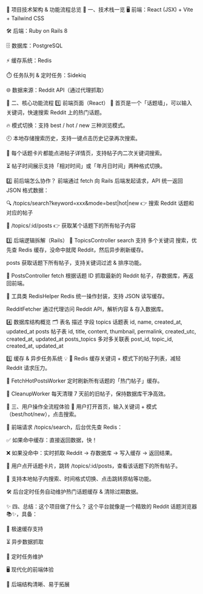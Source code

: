 🚀 项目技术架构 & 功能流程总览
🧱 一、技术栈一览
🖥️ 前端：React (JSX) + Vite + Tailwind CSS

🛠️ 后端：Ruby on Rails 8

🗄️ 数据库：PostgreSQL

⚡ 缓存系统：Redis

⏱️ 任务队列 & 定时任务：Sidekiq

🌐 数据来源：Reddit API（通过代理抓取）

🔁 二、核心功能流程
1️⃣ 前端页面（React）
🧱 首页是一个「话题墙」，可以输入关键词，快速搜索 Reddit 上的热门话题。

🔥 模式切换：支持 best / hot / new 三种浏览模式。

🕘 本地存储搜索历史，支持一键点击历史记录再次搜索。

🧭 每个话题卡片都能点进帖子详情页，支持帖子内二次关键词搜索。

⏳ 帖子时间展示支持「相对时间」或「年月日时间」两种格式切换。

2️⃣ 前后端怎么协作？
前端通过 fetch 向 Rails 后端发起请求，API 统一返回 JSON 格式数据：

🔍 /topics/search?keyword=xxx&mode=best|hot|new
👉 搜索 Reddit 话题和对应的帖子

🧵 /topics/:id/posts
👉 获取某个话题下的所有帖子内容

3️⃣ 后端逻辑拆解（Rails）
📌 TopicsController
search
支持 多个关键词 搜索，优先查 Redis 缓存，没命中就爬 Reddit，然后异步刷新缓存。

posts
获取话题下所有帖子，支持关键词过滤 & 排序功能。

🧵 PostsController
fetch
根据话题 ID 抓取最新的 Reddit 帖子，存数据库，再返回前端。

🧠 工具类
RedisHelper
Redis 统一操作封装，支持 JSON 读写缓存。

RedditFetcher
通过代理访问 Reddit API，解析内容 & 存入数据库。

4️⃣ 数据库结构概览 🗂️
表名	描述	字段
topics	话题表	id, name, created_at, updated_at
posts	帖子表	id, title, content, thumbnail, permalink, created_utc, created_at, updated_at
posts_topics	多对多关联表	post_id, topic_id, created_at, updated_at

5️⃣ 缓存 & 异步任务系统 💡
🧊 Redis
缓存关键词 + 模式下的帖子列表，减轻 Reddit 请求压力。

🔄 FetchHotPostsWorker
定时刷新所有话题的「热门帖子」缓存。

🧹 CleanupWorker
每天清理 7 天前的旧帖子，保持数据库干净高效。

👣 三、用户操作全流程体验
👀 用户打开首页，输入关键词 + 模式（best/hot/new），点击搜索。

🔗 前端请求 /topics/search，后台优先查 Redis：

✅ 如果命中缓存：直接返回数据，快！

❌ 如果没命中：实时抓取 Reddit → 存数据库 → 写入缓存 → 返回结果。

🧭 用户点开话题卡片，跳转 /topics/:id/posts，查看该话题下的所有帖子。

🔎 支持本地帖子内搜索、时间格式切换、点击跳转原帖等功能。

🛠️ 后台定时任务自动维护热门话题缓存 & 清除过期数据。

✨ 四、总结：这个项目做了什么？
这个平台就像是一个精致的 Reddit 话题浏览器 📚✨，具备：

🚀 极速缓存支持

⏳ 异步数据抓取

🧹 定时任务维护

🖥️ 现代化的前端体验

🧩 后端结构清晰、易于拓展